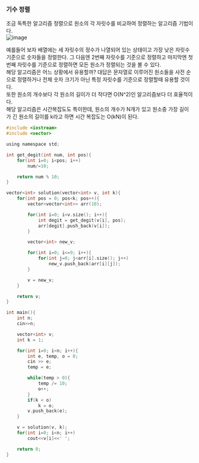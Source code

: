 ### 기수 정렬
조금 독특한 알고리즘 정렬으로 원소의 각 자릿수를 비교하여 정렬하는 알고리즘 기법이다. <br>
![image](https://user-images.githubusercontent.com/55936770/175822861-21e8b0ba-eca4-4eef-ad85-6a8ed0d64659.png) <br>

예를들어 보자 배열에는 세 자릿수의 정수가 나열되어 있는 상태이고 가장 낮은 자릿수 기준으로 숫자들을 정렬한다. 그 다음엔 2번째 자릿수를 기준으로 정렬하고 마지막엔 첫번째
자릿수를 기준으로 정렬하면 모든 원소가 정렬되는 것을 볼 수 있다.<br>
해당 알고리즘은 어느 상황에서 유용할까? 대답은 문자열로 이루어진 원소들을 사전 순으로 정렬하거나 전체 숫자 크기가 아닌 특정 자릿수를 기준으로 정렬할때 유용할 것이다.<br>
또한 원소의 개수보다 각 원소의 길이가 더 작다면 O(N^2)인 알고리즘보다 더 효율적이다. <br>
해당 알고리즘은 시간복잡도도 특이한데, 원소의 개수가 N개가 있고 원소중 가장 길이가 긴 원소의 길이를 k라고 하면 시간 복잡도는 O(kN)이 된다. 
```c
#include <iostream>
#include <vector>

using namespace std;

int get_degit(int num, int pos){
    for(int i=0; i<pos; i++)
        num/=10;

    return num % 10;
}

vector<int> solution(vector<int> v, int k){
    for(int pos = 0; pos<k; pos++){
        vector<vector<int>> arr(10);

        for(int i=0; i<v.size(); i++){
            int degit = get_degit(v[i], pos);
            arr[degit].push_back(v[i]); 
        }

        vector<int> new_v;

        for(int i=0; i<=9; i++){
            for(int j=0; j<arr[i].size(); j++)
                new_v.push_back(arr[i][j]);           
        }

        v = new_v;
    }

    return v;
}

int main(){
    int n;
    cin>>n;

    vector<int> v;
    int k = 1;

    for(int i=0; i<n; i++){
        int e, temp, o = 0;
        cin >> e;
        temp = e;

        while(temp > 0){
            temp /= 10;
            o++;
        }
        if(k < o)
            k = o;
        v.push_back(e);
    }

    v = solution(v, k);
    for(int i=0; i<n; i++)
        cout<<v[i]<<' ';

    return 0;
}
```

